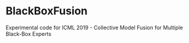 # BlackBoxFusion
Experimental code for ICML 2019 - Collective Model Fusion for Multiple Black-Box Experts
